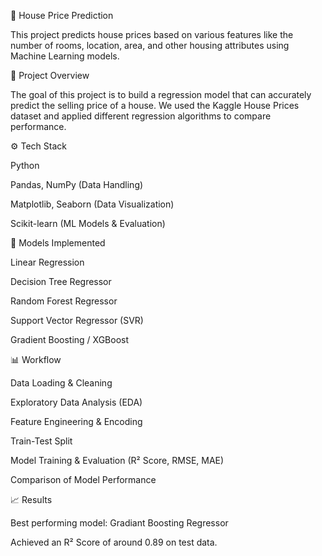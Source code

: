 🏡 House Price Prediction

This project predicts house prices based on various features like the number of rooms, location, area, and other housing attributes using Machine Learning models.

📌 Project Overview

The goal of this project is to build a regression model that can accurately predict the selling price of a house.
We used the Kaggle House Prices dataset and applied different regression algorithms to compare performance.

⚙️ Tech Stack

Python

Pandas, NumPy (Data Handling)

Matplotlib, Seaborn (Data Visualization)

Scikit-learn (ML Models & Evaluation)

🚀 Models Implemented

Linear Regression

Decision Tree Regressor

Random Forest Regressor

Support Vector Regressor (SVR)

Gradient Boosting / XGBoost

📊 Workflow

Data Loading & Cleaning

Exploratory Data Analysis (EDA)

Feature Engineering & Encoding

Train-Test Split

Model Training & Evaluation (R² Score, RMSE, MAE)

Comparison of Model Performance

📈 Results

Best performing model: Gradiant Boosting Regressor

Achieved an R² Score of around 0.89 on test data.
